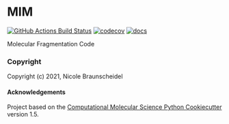 MIM
==============================
[//]: # (Badges)
[![GitHub Actions Build Status](https://github.com/REPLACE_WITH_OWNER_ACCOUNT/mim/workflows/CI/badge.svg)](https://github.com/REPLACE_WITH_OWNER_ACCOUNT/mim/actions?query=workflow%3ACI)
[![codecov](https://codecov.io/gh/REPLACE_WITH_OWNER_ACCOUNT/MIM/branch/master/graph/badge.svg)](https://codecov.io/gh/REPLACE_WITH_OWNER_ACCOUNT/MIM/branch/master)
[![docs](https://readthedocs.org/projects/pip/badge/)](https://readthedocs.org/projects/pip/badge/?version=latest&style=plastic)


Molecular Fragmentation Code

### Copyright

Copyright (c) 2021, Nicole Braunscheidel


#### Acknowledgements
 
Project based on the 
[Computational Molecular Science Python Cookiecutter](https://github.com/molssi/cookiecutter-cms) version 1.5.
